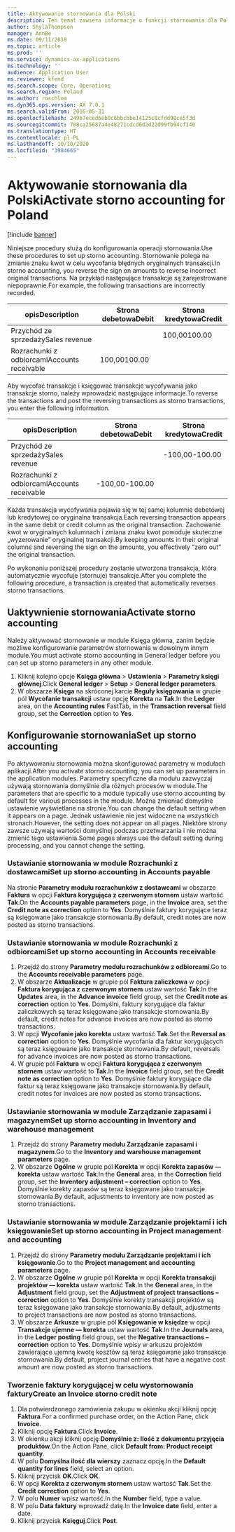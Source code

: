 ```yaml
---
title: Aktywowanie stornowania dla Polski
description: Ten temat zawiera informacje o funkcji stornowania dla Polski.
author: ShylaThompson
manager: AnnBe
ms.date: 09/11/2018
ms.topic: article
ms.prod: ''
ms.service: dynamics-ax-applications
ms.technology: ''
audience: Application User
ms.reviewer: kfend
ms.search.scope: Core, Operations
ms.search.region: Poland
ms.author: roschlom
ms.dyn365.ops.version: AX 7.0.1
ms.search.validFrom: 2016-05-31
ms.openlocfilehash: 249b7eced6eb0c6bbcbbe14125c8cfdd98ce5f3d
ms.sourcegitcommit: 708ca25687a4e48271cdcd6d2d22d99fb94cf140
ms.translationtype: HT
ms.contentlocale: pl-PL
ms.lasthandoff: 10/10/2020
ms.locfileid: "3984665"
---
```

# <a name="activate-storno-accounting-for-poland"></a><span data-ttu-id="6dad2-103">Aktywowanie stornowania dla Polski</span><span class="sxs-lookup"><span data-stu-id="6dad2-103">Activate storno accounting for Poland</span></span>

[!include [banner](../includes/banner.md)]

<span data-ttu-id="6dad2-104">Niniejsze procedury służą do konfigurowania operacji stornowania.</span><span class="sxs-lookup"><span data-stu-id="6dad2-104">Use these procedures to set up storno accounting.</span></span> <span data-ttu-id="6dad2-105">Stornowanie polega na zmianie znaku kwot w celu wycofania błędnych oryginalnych transakcji.</span><span class="sxs-lookup"><span data-stu-id="6dad2-105">In storno accounting, you reverse the sign on amounts to reverse incorrect original transactions.</span></span> <span data-ttu-id="6dad2-106">Na przykład następujące transakcje są zarejestrowane niepoprawnie.</span><span class="sxs-lookup"><span data-stu-id="6dad2-106">For example, the following transactions are incorrectly recorded.</span></span>

|<span data-ttu-id="6dad2-107">opis</span><span class="sxs-lookup"><span data-stu-id="6dad2-107">Description</span></span>        | <span data-ttu-id="6dad2-108">Strona debetowa</span><span class="sxs-lookup"><span data-stu-id="6dad2-108">Debit</span></span> |<span data-ttu-id="6dad2-109">Strona kredytowa</span><span class="sxs-lookup"><span data-stu-id="6dad2-109">Credit</span></span>  |
|-------------------|-------|--------|
|<span data-ttu-id="6dad2-110">Przychód ze sprzedaży</span><span class="sxs-lookup"><span data-stu-id="6dad2-110">Sales revenue</span></span>      |       |<span data-ttu-id="6dad2-111">100,00</span><span class="sxs-lookup"><span data-stu-id="6dad2-111">100.00</span></span>  |
|<span data-ttu-id="6dad2-112">Rozrachunki z odbiorcami</span><span class="sxs-lookup"><span data-stu-id="6dad2-112">Accounts receivable</span></span>|<span data-ttu-id="6dad2-113">100,00</span><span class="sxs-lookup"><span data-stu-id="6dad2-113">100.00</span></span> |        |

<span data-ttu-id="6dad2-114">Aby wycofać transakcje i księgować transakcje wycofywania jako transakcje storno, należy wprowadzić następujące informacje.</span><span class="sxs-lookup"><span data-stu-id="6dad2-114">To reverse the transactions and post the reversing transactions as storno transactions, you enter the following information.</span></span>

|<span data-ttu-id="6dad2-115">opis</span><span class="sxs-lookup"><span data-stu-id="6dad2-115">Description</span></span>        | <span data-ttu-id="6dad2-116">Strona debetowa</span><span class="sxs-lookup"><span data-stu-id="6dad2-116">Debit</span></span>  |<span data-ttu-id="6dad2-117">Strona kredytowa</span><span class="sxs-lookup"><span data-stu-id="6dad2-117">Credit</span></span>   |
|-------------------|--------|---------|
|<span data-ttu-id="6dad2-118">Przychód ze sprzedaży</span><span class="sxs-lookup"><span data-stu-id="6dad2-118">Sales revenue</span></span>      |        |<span data-ttu-id="6dad2-119">-100,00</span><span class="sxs-lookup"><span data-stu-id="6dad2-119">-100.00</span></span>  |
|<span data-ttu-id="6dad2-120">Rozrachunki z odbiorcami</span><span class="sxs-lookup"><span data-stu-id="6dad2-120">Accounts receivable</span></span>|<span data-ttu-id="6dad2-121">-100,00</span><span class="sxs-lookup"><span data-stu-id="6dad2-121">-100.00</span></span> |         |

<span data-ttu-id="6dad2-122">Każda transakcja wycofywania pojawia się w tej samej kolumnie debetowej lub kredytowej co oryginalna transakcja.</span><span class="sxs-lookup"><span data-stu-id="6dad2-122">Each reversing transaction appears in the same debit or credit column as the original transaction.</span></span> <span data-ttu-id="6dad2-123">Zachowanie kwot w oryginalnych kolumnach i zmiana znaku kwot powoduje skuteczne „wyzerowanie” oryginalnej transakcji.</span><span class="sxs-lookup"><span data-stu-id="6dad2-123">By keeping amounts in their original columns and reversing the sign on the amounts, you effectively “zero out” the original transaction.</span></span>

<span data-ttu-id="6dad2-124">Po wykonaniu poniższej procedury zostanie utworzona transakcja, która automatycznie wycofuje (stornuje) transakcje.</span><span class="sxs-lookup"><span data-stu-id="6dad2-124">After you complete the following procedure, a transaction is created that automatically reverses storno transactions.</span></span>

## <a name="activate-storno-accounting"></a><span data-ttu-id="6dad2-125">Uaktywnienie stornowania</span><span class="sxs-lookup"><span data-stu-id="6dad2-125">Activate storno accounting</span></span>
<span data-ttu-id="6dad2-126">Należy aktywować stornowanie w module Księga główna, zanim będzie możliwe konfigurowanie parametrów stornowania w dowolnym innym module.</span><span class="sxs-lookup"><span data-stu-id="6dad2-126">You must activate storno accounting in General ledger before you can set up storno parameters in any other module.</span></span>

1. <span data-ttu-id="6dad2-127">Kliknij kolejno opcje **Księga główna** > **Ustawienia** > **Parametry księgi głównej**.</span><span class="sxs-lookup"><span data-stu-id="6dad2-127">Click **General ledger** > **Setup** > **General ledger parameters**.</span></span>
2. <span data-ttu-id="6dad2-128">W obszarze **Księga** na skróconej karcie **Reguły księgowania** w grupie pól **Wycofanie transakcji** ustaw opcję **Korekta** na **Tak**.</span><span class="sxs-lookup"><span data-stu-id="6dad2-128">In the **Ledger** area, on the **Accounting rules** FastTab, in the **Transaction reversal** field group, set the **Correction** option to **Yes**.</span></span>

## <a name="set-up-storno-accounting"></a><span data-ttu-id="6dad2-129">Konfigurowanie stornowania</span><span class="sxs-lookup"><span data-stu-id="6dad2-129">Set up storno accounting</span></span>
<span data-ttu-id="6dad2-130">Po aktywowaniu stornowania można skonfigurować parametry w modułach aplikacji.</span><span class="sxs-lookup"><span data-stu-id="6dad2-130">After you activate storno accounting, you can set up parameters in the application modules.</span></span> <span data-ttu-id="6dad2-131">Parametry specyficzne dla modułu zazwyczaj używają stornowania domyślnie dla różnych procesów w module.</span><span class="sxs-lookup"><span data-stu-id="6dad2-131">The parameters that are specific to a module typically use storno accounting by default for various processes in the module.</span></span> <span data-ttu-id="6dad2-132">Można zmieniać domyślne ustawienie wyświetlane na stronie.</span><span class="sxs-lookup"><span data-stu-id="6dad2-132">You can change the default setting when it appears on a page.</span></span> <span data-ttu-id="6dad2-133">Jednak ustawienie nie jest widoczne na wszystkich stronach.</span><span class="sxs-lookup"><span data-stu-id="6dad2-133">However, the setting does not appear on all pages.</span></span> <span data-ttu-id="6dad2-134">Niektóre strony zawsze używają wartości domyślnej podczas przetwarzania i nie można zmienić tego ustawienia.</span><span class="sxs-lookup"><span data-stu-id="6dad2-134">Some pages always use the default setting during processing, and you cannot change the setting.</span></span>

### <a name="set-up-storno-accounting-in-accounts-payable"></a><span data-ttu-id="6dad2-135">Ustawianie stornowania w module Rozrachunki z dostawcami</span><span class="sxs-lookup"><span data-stu-id="6dad2-135">Set up storno accounting in Accounts payable</span></span>
<span data-ttu-id="6dad2-136">Na stronie **Parametry modułu rozrachunków z dostawcami** w obszarze **Faktura** w opcji **Faktura korygująca z czerwonym stornem** ustaw wartość **Tak**.</span><span class="sxs-lookup"><span data-stu-id="6dad2-136">On the  **Accounts payable parameters** page, in the **Invoice** area, set the **Credit note as correction** option to **Yes**.</span></span> <span data-ttu-id="6dad2-137">Domyślnie faktury korygujące teraz są księgowane jako transakcje stornowania.</span><span class="sxs-lookup"><span data-stu-id="6dad2-137">By default, credit notes are now posted as storno transactions.</span></span>

### <a name="set-up-storno-accounting-in-accounts-receivable"></a><span data-ttu-id="6dad2-138">Ustawianie stornowania w module Rozrachunki z odbiorcami</span><span class="sxs-lookup"><span data-stu-id="6dad2-138">Set up storno accounting in Accounts receivable</span></span>
1. <span data-ttu-id="6dad2-139">Przejdź do strony **Parametry modułu rozrachunków z odbiorcami**.</span><span class="sxs-lookup"><span data-stu-id="6dad2-139">Go to the **Accounts receivable parameters** page.</span></span>
2. <span data-ttu-id="6dad2-140">W obszarze **Aktualizacje** w grupie pól **Faktura zaliczkowa** w opcji **Faktura korygująca z czerwonym stornem** ustaw wartość **Tak**.</span><span class="sxs-lookup"><span data-stu-id="6dad2-140">In the **Updates** area, in the **Advance invoice** field group, set the **Credit note as correction** option to **Yes**.</span></span> <span data-ttu-id="6dad2-141">Domyślni, faktury korygujące dla faktur zaliczkowych są teraz księgowane jako transakcje stornowania.</span><span class="sxs-lookup"><span data-stu-id="6dad2-141">By default, credit notes for advance invoices are now posted as storno transactions.</span></span>
3. <span data-ttu-id="6dad2-142">W opcji **Wycofanie jako korekta** ustaw wartość **Tak**.</span><span class="sxs-lookup"><span data-stu-id="6dad2-142">Set the **Reversal as correction** option to **Yes**.</span></span> <span data-ttu-id="6dad2-143">Domyślnie wycofania dla faktur korygujących są teraz księgowane jako transakcje stornowania.</span><span class="sxs-lookup"><span data-stu-id="6dad2-143">By default, reversals for advance invoices are now posted as storno transactions.</span></span>
4. <span data-ttu-id="6dad2-144">W grupie pól **Faktura** w opcji **Faktura korygująca z czerwonym stornem** ustaw wartość to **Tak**.</span><span class="sxs-lookup"><span data-stu-id="6dad2-144">In the **Invoice** field group, set the **Credit note as correction** option to **Yes**.</span></span> <span data-ttu-id="6dad2-145">Domyślnie faktury korygujące dla faktur są teraz księgowane jako transakcje stornowania.</span><span class="sxs-lookup"><span data-stu-id="6dad2-145">By default, credit notes for invoices are now posted as storno transactions.</span></span>

### <a name="set-up-storno-accounting-in-inventory-and-warehouse-management"></a><span data-ttu-id="6dad2-146">Ustawianie stornowania w module Zarządzanie zapasami i magazynem</span><span class="sxs-lookup"><span data-stu-id="6dad2-146">Set up storno accounting in Inventory and warehouse management</span></span>
1. <span data-ttu-id="6dad2-147">Przejdź do strony **Parametry modułu Zarządzanie zapasami i magazynem**.</span><span class="sxs-lookup"><span data-stu-id="6dad2-147">Go to the **Inventory and warehouse management parameters** page.</span></span>
2. <span data-ttu-id="6dad2-148">W obszarze **Ogólne** w grupie pól **Korekta** w opcji **Korekta zapasów — korekta** ustaw wartość **Tak**.</span><span class="sxs-lookup"><span data-stu-id="6dad2-148">In the **General** area, in the **Correction** field group, set the **Inventory adjustment – correction** option to **Yes**.</span></span> <span data-ttu-id="6dad2-149">Domyślnie korekty zapasów są teraz księgowane jako transakcje stornowania.</span><span class="sxs-lookup"><span data-stu-id="6dad2-149">By default, adjustments to inventory are now posted as storno transactions.</span></span>

### <a name="set-up-storno-accounting-in-project-management-and-accounting"></a><span data-ttu-id="6dad2-150">Ustawianie stornowania w module Zarządzanie projektami i ich księgowanie</span><span class="sxs-lookup"><span data-stu-id="6dad2-150">Set up storno accounting in Project management and accounting</span></span>
1. <span data-ttu-id="6dad2-151">Przejdź do strony **Parametry modułu Zarządzanie projektami i ich księgowanie**.</span><span class="sxs-lookup"><span data-stu-id="6dad2-151">Go to the **Project management and accounting parameters** page.</span></span>
2. <span data-ttu-id="6dad2-152">W obszarze **Ogólne** w grupie pól **Korekta** w opcji **Korekta transakcji projektów — korekta** ustaw wartość **Tak**.</span><span class="sxs-lookup"><span data-stu-id="6dad2-152">In the **General** area, in the **Adjustment** field group, set the **Adjustment of project transactions – correction** option to  **Yes**.</span></span> <span data-ttu-id="6dad2-153">Domyślnie korekty transakcji projektów są teraz księgowane jako transakcje stornowania.</span><span class="sxs-lookup"><span data-stu-id="6dad2-153">By default, adjustments to project transactions are now posted as storno transactions.</span></span>
3. <span data-ttu-id="6dad2-154">W obszarze **Arkusze** w grupie pól **Księgowanie w księdze** w opcji **Transakcje ujemne — korekta** ustaw wartość **Tak**.</span><span class="sxs-lookup"><span data-stu-id="6dad2-154">In the **Journals** area, in the **Ledger posting** field group, set the **Negative transactions – correction** option to **Yes**.</span></span> <span data-ttu-id="6dad2-155">Domyślnie wpisy w arkuszu projektów zawierające ujemną kwotę kosztów są teraz księgowane jako transakcje stornowania.</span><span class="sxs-lookup"><span data-stu-id="6dad2-155">By default, project journal entries that have a negative cost amount are now posted as storno transactions.</span></span>

### <a name="create-an-invoice-storno-credit-note"></a><span data-ttu-id="6dad2-156">Tworzenie faktury korygującej w celu wystornowania faktury</span><span class="sxs-lookup"><span data-stu-id="6dad2-156">Create an Invoice storno credit note</span></span>   
 1. <span data-ttu-id="6dad2-157">Dla potwierdzonego zamówienia zakupu w okienku akcji kliknij opcję **Faktura**.</span><span class="sxs-lookup"><span data-stu-id="6dad2-157">For a confirmed purchase order, on the Action Pane, click **Invoice**.</span></span>  
 2. <span data-ttu-id="6dad2-158">Kliknij opcję **Faktura**.</span><span class="sxs-lookup"><span data-stu-id="6dad2-158">Click **Invoice**.</span></span>  
 3. <span data-ttu-id="6dad2-159">W okienku akcji kliknij opcję **Domyślnie z: Ilość z dokumentu przyjęcia produktów**.</span><span class="sxs-lookup"><span data-stu-id="6dad2-159">On the Action Pane, click **Default from: Product receipt quantity**.</span></span>  
 4. <span data-ttu-id="6dad2-160">W polu **Domyślna ilość dla wierszy** zaznacz opcję.</span><span class="sxs-lookup"><span data-stu-id="6dad2-160">In the **Default quantity for lines** field, select an option.</span></span>  
 5. <span data-ttu-id="6dad2-161">Kliknij przycisk **OK**.</span><span class="sxs-lookup"><span data-stu-id="6dad2-161">Click **OK**.</span></span>  
 6. <span data-ttu-id="6dad2-162">W opcji **Korekta z czerwonym stornem** ustaw wartość **Tak**.</span><span class="sxs-lookup"><span data-stu-id="6dad2-162">Set the **Credit correction** option to **Yes**.</span></span>  
 7. <span data-ttu-id="6dad2-163">W polu **Numer** wpisz wartość.</span><span class="sxs-lookup"><span data-stu-id="6dad2-163">In the **Number** field, type a value.</span></span>  
 8. <span data-ttu-id="6dad2-164">W polu **Data faktury** wprowadź datę.</span><span class="sxs-lookup"><span data-stu-id="6dad2-164">In the **Invoice date** field, enter a date.</span></span>  
 9. <span data-ttu-id="6dad2-165">Kliknij przycisk **Księguj**.</span><span class="sxs-lookup"><span data-stu-id="6dad2-165">Click **Post**.</span></span>  

